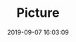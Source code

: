---
weight: 1
images:
- /images/edited/111.jpeg
title: Picture
date: 2019-09-07 16:03:09
tags: [luminarneo,work,Pixel3XL,4.440000057221823,car]
---
